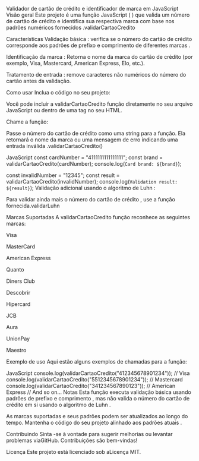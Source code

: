 Validador de cartão de crédito e identificador de marca em JavaScript
Visão geral
Este projeto é uma função JavaScript ( ) que valida um número de cartão de crédito e identifica sua respectiva marca com base nos padrões numéricos fornecidos .validarCartaoCredito

Características
Validação básica : verifica se o número do cartão de crédito corresponde aos padrões de prefixo e comprimento de diferentes marcas .

Identificação da marca : Retorna o nome da marca do cartão de crédito (por exemplo, Visa, Mastercard, American Express, Elo, etc.).

Tratamento de entrada : remove caracteres não numéricos do número do cartão antes da validação.

Como usar​
Inclua o código no seu projeto:

Você pode incluir a validarCartaoCredito função diretamente no seu arquivo JavaScript ou dentro de uma tag no seu HTML.<script>

HTML
<script>
// Insert the provided function code here.
</script>
Chame a função:

Passe o número do cartão de crédito como uma string para a função. Ela retornará o nome da marca ou uma mensagem de erro indicando uma entrada inválida .validarCartaoCredito()

JavaScript
const cardNumber = "4111111111111111";
const brand = validarCartaoCredito(cardNumber);
console.log(`Card brand: ${brand}`);

const invalidNumber = "12345";
const result = validarCartaoCredito(invalidNumber);
console.log(`Validation result: ${result}`);
Validação adicional usando o algoritmo de Luhn :

Para validar ainda mais o número do cartão de crédito , use a função fornecida.validarLuhn

Marcas Suportadas
A validarCartaoCredito função reconhece as seguintes marcas:

Visa

MasterCard

American Express

Quanto

Diners Club

Descobrir

Hipercard

JCB

Aura

UnionPay

Maestro

Exemplo de uso
Aqui estão alguns exemplos de chamadas para a função:

JavaScript
console.log(validarCartaoCredito("412345678901234")); // Visa
console.log(validarCartaoCredito("5512345678901234")); // Mastercard
console.log(validarCartaoCredito("341234567890123")); // American Express
// And so on...
Notas
Esta função executa validação básica usando padrões de prefixo e comprimento , mas não valida o número do cartão de crédito em si usando o algoritmo de Luhn .

As marcas suportadas e seus padrões podem ser atualizados ao longo do tempo. Mantenha o código do seu projeto alinhado aos padrões atuais .

Contribuindo
Sinta -se à vontade para sugerir melhorias ou levantar problemas viaGitHub. Contribuições são bem-vindas!

Licença
Este projeto está licenciado sob aLicença MIT.